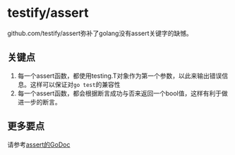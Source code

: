 # testify/assert

github.com/testify/assert弥补了golang没有assert关键字的缺憾。

## 关键点
1. 每一个assert函数，都使用testing.T对象作为第一个参数，以此来输出错误信息。这样可以保证对`go test`的兼容性
1. 每一个assert函数，都会根据断言成功与否来返回一个bool值，这样有利于做进一步的断言。

## 更多要点

请参考[assert的GoDoc](https://godoc.org/github.com/stretchr/testify/assert)